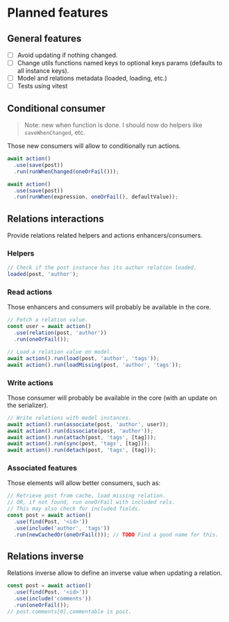 # Planned features

## General features

- [ ] Avoid updating if nothing changed.
- [ ] Change utils functions named keys to optional keys params (defaults to all
  instance keys).
- [ ] Model and relations metadata (loaded, loading, etc.)
- [ ] Tests using vitest

## Conditional consumer

> Note: new when function is done. I should now do helpers
> like `saveWhenChanged`, etc.

Those new consumers will allow to conditionally run actions.

```ts
await action()
  .use(save(post))
  .run(runWhenChanged(oneOrFail()));

await action()
  .use(save(post))
  .run(runWhen(expression, oneOrFail(), defaultValue));
```

## Relations interactions

Provide relations related helpers and actions enhancers/consumers.

### Helpers

```ts
// Check if the post instance has its author relation loaded.
loaded(post, 'author');
```

### Read actions

Those enhancers and consumers will probably be available in the core.

```ts
// Fetch a relation value.
const user = await action()
  .use(relation(post, 'author'))
  .run(oneOrFail());

// Load a relation value on model.
await action().run(load(post, 'author', 'tags'));
await action().run(loadMissing(post, 'author', 'tags'));
```

### Write actions

Those consumer will probably be available in the core (with an update on the
serializer).

```ts
// Write relations with model instances.
await action().run(associate(post, 'author', user));
await action().run(dissociate(post, 'author'));
await action().run(attach(post, 'tags', [tag]));
await action().run(sync(post, 'tags', [tag]));
await action().run(detach(post, 'tags', [tag]));
```

### Associated features

Those elements will allow better consumers, such as:

```ts
// Retrieve post from cache, load missing relation.
// OR, if not found, run oneOrFail with included rels.
// This may also check for included fields.
const post = await action()
  .use(find(Post, '<id>'))
  .use(include('author', 'tags'))
  .run(newCachedOr(oneOrFail())); // TODO Find a good name for this.
```

## Relations inverse

Relations inverse allow to define an inverse value when updating a relation.

```ts
const post = await action()
  .use(find(Post, '<id>'))
  .use(include('comments'))
  .run(oneOrFail());
// post.comments[0].commentable is post.
```
